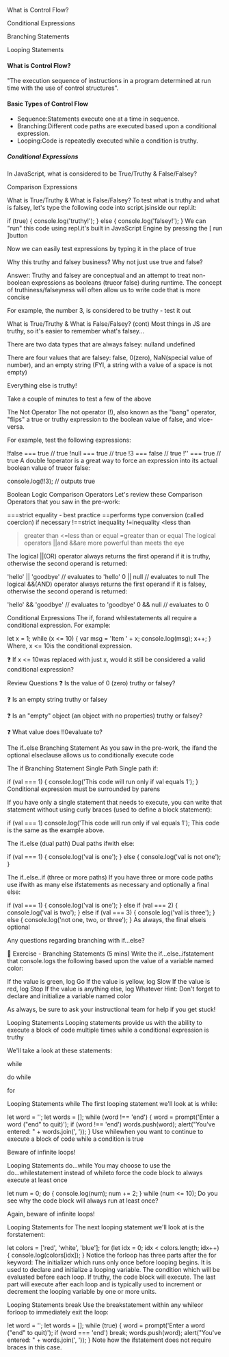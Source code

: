 
What is Control Flow?

Conditional Expressions

Branching Statements

Looping Statements


#### What is Control Flow? 
"The execution sequence of instructions in a program determined at run time with the use of control structures".

#### Basic Types of Control Flow
* Sequence:Statements execute one at a time in sequence.
* Branching:Different code paths are executed based upon a conditional expression.
* Looping:Code is repeatedly executed while a condition is truthy.

##### Conditional Expressions
In JavaScript, what is considered to be True/Truthy & False/Falsey?

Comparison Expressions



What is True/Truthy & What is False/Falsey?
To test what is truthy and what is falsey, let's type the following code into script.jsinside our repl.it:

if (true) {
  console.log('truthy!');
} else {
  console.log('falsey!');
}
We can "run" this code using repl.it's built in JavaScript Engine by pressing the [ run ]button

Now we can easily test expressions by typing it in the place of true

Why this truthy and falsey business? Why not just use true and false?

Answer: Truthy and falsey are conceptual and an attempt to treat non-boolean expressions as booleans (trueor false) during runtime. The concept of truthiness/falseyness will often allow us to write code that is more concise

For example, the number 3, is considered to be truthy - test it out



What is True/Truthy & What is False/Falsey? (cont)
Most things in JS are truthy, so it's easier to remember what's falsey...

There are two data types that are always falsey: nulland undefined

There are four values that are falsey: false, 0(zero), NaN(special value of number), and an empty string (FYI, a string with a value of a space is not empty)

Everything else is truthy!

Take a couple of minutes to test a few of the above



The Not Operator
The not operator (!), also known as the "bang" operator, "flips" a true or truthy expression to the boolean value of false, and vice-versa.

For example, test the following expressions:

!false === true // true
!null === true // true
!3 === false // true
!'' === true // true
A double !operator is a great way to force an expression into its actual boolean value of trueor false:

console.log(!!3); // outputs true


Boolean Logic Comparison Operators
Let's review these Comparison Operators that you saw in the pre-work:

===strict equality - best practice
==performs type conversion (called coercion) if necessary
!==strict inequality
!=inequality
<less than
>greater than
<=less than or equal
>=greater than or equal
The logical operators ||and &&are more powerful than meets the eye

The logical ||(OR) operator always returns the first operand if it is truthy, otherwise the second operand is returned:

'hello' || 'goodbye'  // evaluates to 'hello'
0 || null  // evaluates to null
The logical &&(AND) operator always returns the first operand if it is falsey, otherwise the second operand is returned:

'hello' && 'goodbye'  // evaluates to 'goodbye'
0 && null  // evaluates to 0


Conditional Expressions
The if, forand whilestatements all require a conditional expression. For example:

let x = 1;
while (x <= 10) {
  var msg = 'Item ' + x;
  console.log(msg);
  x++;
}
Where, x <= 10is the conditional expression.

❓ If x <= 10was replaced with just x, would it still be considered a valid conditional expression?



Review Questions
❓ Is the value of 0 (zero) truthy or falsey?

❓ Is an empty string truthy or falsey

❓ Is an "empty" object (an object with no properties) truthy or falsey?

❓ What value does !!0evaluate to?



The if..else Branching Statement
As you saw in the pre-work, the ifand the optional elseclause allows us to conditionally execute code


The if Branching Statement Single Path
Single path if:                

if (val === 1) {
	console.log('This code will run only if val equals 1');
}
Conditional expression must be surrounded by parens

If you have only a single statement that needs to execute, you can write that statement without using curly braces (used to define a block statement):

if (val === 1) console.log('This code will run only if val equals 1');
This code is the same as the example above.



The if..else (dual path)
Dual paths ifwith else:

if (val === 1) {
	console.log('val is one');
} else {
	console.log('val is not one');
}


The if..else..if (three or more paths)
If you have three or more code paths use ifwith as many else ifstatements as necessary and optionally a final else:

if (val === 1) {
	console.log('val is one');
} else if (val === 2) {
	console.log('val is two');
} else if (val === 3) {
	console.log('val is three');
} else {
	console.log('not one, two, or three');
}
As always, the final elseis optional

Any questions regarding branching with if...else?



💪 Exercise - Branching Statements (5 mins)
Write the if...else..ifstatement that console.logs the following based upon the value of a variable named color:

If the value is green, log Go
If the value is yellow, log Slow
If the value is red, log Stop
If the value is anything else, log Whatever
Hint: Don't forget to declare and initialize a variable named color

As always, be sure to ask your instructional team for help if you get stuck!



Looping Statements
Looping statements provide us with the ability to execute a block of code multiple times while a conditional expression is truthy

We'll take a look at these statements:

while

do while

for



Looping Statements while
The first looping statement we'll look at is while:

let word = '';
let words = [];
while (word !== 'end') {
	word = prompt('Enter a word ("end" to quit)');
 	if (word !== 'end') words.push(word);
	alert("You've entered: " + words.join(', '));
}
Use whilewhen you want to continue to execute a block of code while a condition is true

Beware of infinite loops!



Looping Statements do...while
You may choose to use the do...whilestatement instead of whileto force the code block to always execute at least once

let num = 0;
do {
	console.log(num);
	num += 2;
} while (num <= 10);
Do you see why the code block will always run at least once?

Again, beware of infinite loops!



Looping Statements for
The next looping statement we'll look at is the forstatement:

let colors = ['red', 'white', 'blue'];
for (let idx = 0; idx < colors.length; idx++) {
	console.log(colors[idx]);
}
Notice the forloop has three parts after the for keyword:
The initializer which runs only once before looping begins. It is used to declare and initialize a looping variable.
The condition which will be evaluated before each loop. If truthy, the code block will execute.
The last part will execute after each loop and is typically used to increment or decrement the looping variable by one or more units.


Looping Statements break
Use the breakstatement within any whileor forloop to immediately exit the loop:

let word = '';
let words = [];
while (true) {
word = prompt('Enter a word ("end" to quit)');
	if (word === 'end') break;
	words.push(word);
	alert("You've entered: " + words.join(', '));
}
Note how the ifstatement does not require braces in this case.